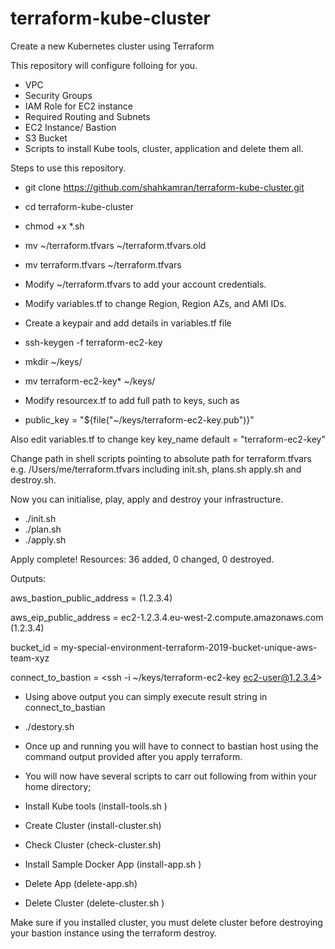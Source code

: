 # terraform-kube-cluster
Create a new Kubernetes cluster using Terraform

This repository will configure folloing for you.
* VPC
* Security Groups
* IAM Role for EC2 instance
* Required Routing and Subnets
* EC2 Instance/ Bastion
* S3 Bucket
* Scripts to install Kube tools, cluster, application and delete them all.

Steps to use this repository.

* git clone https://github.com/shahkamran/terraform-kube-cluster.git
* cd terraform-kube-cluster
* chmod +x *.sh

* mv ~/terraform.tfvars ~/terraform.tfvars.old
* mv terraform.tfvars ~/terraform.tfvars
* Modify ~/terraform.tfvars to add your account credentials.
* Modify variables.tf to change Region, Region AZs, and AMI IDs.

* Create a keypair and add details in variables.tf file
* ssh-keygen -f terraform-ec2-key
* mkdir ~/keys/
* mv terraform-ec2-key* ~/keys/
* Modify resourcex.tf to add full path to keys, such as
- public_key = "${file("~/keys/terraform-ec2-key.pub")}"

Also edit variables.tf to change key key_name
default = "terraform-ec2-key"

Change path in shell scripts pointing to absolute path for terraform.tfvars e.g. /Users/me/terraform.tfvars including init.sh, plans.sh apply.sh and destroy.sh.

Now you can initialise, play, apply and destroy your infrastructure.
* ./init.sh
* ./plan.sh
* ./apply.sh

Apply complete! Resources: 36 added, 0 changed, 0 destroyed.

Outputs:

aws_bastion_public_address =  (1.2.3.4)

aws_eip_public_address = ec2-1.2.3.4.eu-west-2.compute.amazonaws.com (1.2.3.4)

bucket_id = my-special-environment-terraform-2019-bucket-unique-aws-team-xyz

connect_to_bastion = <ssh -i ~/keys/terraform-ec2-key ec2-user@1.2.3.4>


* Using above output you can simply execute result string in connect_to_bastian
* ./destory.sh


* Once up and running you will have to connect to bastian host using the command output provided after you apply terraform.
* You will now have several scripts to carr out following from within your home directory;
        
* Install Kube tools (install-tools.sh )
* Create Cluster (install-cluster.sh)
* Check Cluster (check-cluster.sh)
* Install Sample Docker App (install-app.sh )
* Delete App (delete-app.sh)
* Delete Cluster (delete-cluster.sh )

Make sure if you installed cluster, you must delete cluster before destroying your bastion instance using the terraform destroy.
